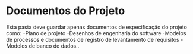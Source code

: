 # Documentos do Projeto
Esta pasta deve guardar apenas documentos de especificação do projeto como:
-Plano de projeto
-Desenhos de engenharia do software
-Modelos de processos e documentos de registro de levantamento de requisitos
-Modelos de banco de dados..
